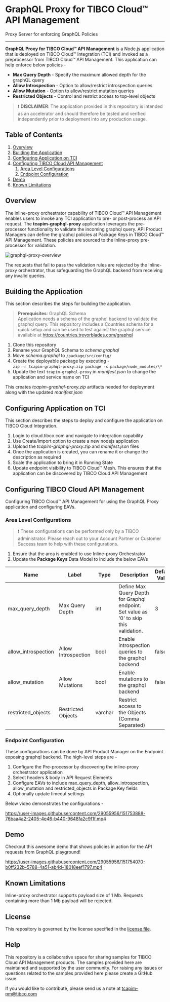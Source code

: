 # GraphQL Proxy for TIBCO Cloud™ API Management
Proxy Server for enforcing GraphQL Policies

---
**GraphQL Proxy for TIBCO Cloud™ API Management** is a Node.js application that is deployed on TIBCO Cloud™ Integration (TCI) and invoked as a preprocessor from TIBCO Cloud™ API Management.
This application can help enforce below policies -

* **Max Query Depth** - Specify the maximum allowed depth for the graphQL query
* **Allow Introspection** - Option to allow/restrict introspection queries
* **Allow Mutation** - Option to allow/restrict mutation queries
* **Restricted Objects** - Control and restrict access to top-level objects

>:exclamation: **DISCLAIMER**: The application provided in this repository is intended as an accelerator and should therefore be tested and verified independently prior to deployment into any production usage.

## Table of Contents
1. [Overview](#overview)
2. [Building the Application](#building-the-application)
3. [Configuring Application on TCI](#configuring-application-on-tci)  
4. [Configuring TIBCO Cloud API Management](#configuring-tibco-cloud-api-management)
    1. [Area Level Configurations](#area-level-configurations)
    2. [Endpoint Configuration](#endpoint-configuration)
5. [Demo](#demo)
6. [Known Limitations](#known-limitations)

## Overview

The inline-proxy orchestrator capability of TIBCO Cloud™ API Management enables users to invoke any TCI application to pre- or post-process an API request. The **tcapim-graphql-proxy** application leverages the pre-processor functionality to validate the incoming graphql query.  API Product Managers can define the graphql policies at Package Keys in TIBCO Cloud™ API Management. These policies are sourced to the Inline-proxy pre-processor for validation.

![graphql-proxy-overview](https://user-images.githubusercontent.com/29055956/148952202-74d830de-85ef-4cfe-9499-83d039b59459.png)


The requests that fail to pass the validation rules are rejected by the Inline-proxy orchestrator, thus safeguarding the GraphQL backend from receiving any invalid queries.

## Building the Application

This section describes the steps for building the application.

>**Prerequisites**: GraphQL Schema  
Application needs a schema of the graphql backend to validate the graphql query. This repository includes a Countries schema for a quick setup and can be used to test against the graphql service available at  https://countries.trevorblades.com/graphql

1. Clone this repository
2. Rename your GraphQL Schema to _schema.graphql_
3. Move _schema.graphql_ to `/package/src/config/`
4. Create the deployable package by executing -  
`zip -r tcapim-graphql-proxy.zip package -x package/node_modules/\*`
5. Update the text `tcapim-graphql-proxy` in _manifest.json_ to change the application and service name on TCI  

This creates _tcapim-graphql-proxy.zip_ artifacts needed for deployment along with the updated _manifest.json_

## Configuring Application on TCI

This section describes the steps to deploy and configure the application on TIBCO Cloud Integration.

1. Login to cloud.tibco.com and navigate to integration capability
2. Use Create/Import option to create a new nodejs application
3. Upload the _tcapim-graphql-proxy.zip_ and _manifest.json_ files
4. Once the application is created, you can rename it or change the description as required
5. Scale the application to bring it in Running State
6. Update endpoint visibility to TIBCO Cloud™ Mesh. This ensures that the application can be discovered by TIBCO Cloud API Management

## Configuring TIBCO Cloud API Management

Configuring TIBCO Cloud™ API Management for using the GraphQL Proxy application and configuring EAVs.

### Area Level Configurations

> :exclamation: These configurations can be performed only by a TIBCO administrator. Please reach out to your Account Partner or Customer Success team to help with these configurations.

1. Ensure that the area is enabled to use Inline-proxy Orchestrator
2. Update the **Package Keys** Data Model to include the below EAVs

| Name | Label | Type | Description | Default Value |
|---|---|---|---|---|
|max_query_depth| Max Query Depth |int | Define Max Query Depth for Graphql endpoint. Set value as '0' to skip this validation. | 3|
|allow_introspection| Allow Introspection |bool | Enable introspection queries to the graphql backend | false |
|allow_mutation| Allow Mutations |bool |Enable mutations to the graphql backend | false |
|restricted_objects| Restricted Objects|varchar | Restrict access to the Objects (Comma Separated)| |

### Endpoint Configuration

These configurations can be done by API Product Manager on the Endpoint exposing graphql backend. The high-level steps are -  
1. Configure the Pre-processor by discovering the inline-proxy orchestrator application
2. Select headers & body in API Request Elements
3. Configure EAVs to include max_query_depth, allow_introspection, allow_mutation and restricted_objects in Package Key fields
4. Optionally update timeout settings  

Below video demonstrates the configurations -

https://user-images.githubusercontent.com/29055956/151753888-76baa4a2-2405-4e46-b440-9648fa2c9f1f.mp4


## Demo

Checkout this awesome demo that shows policies in action for the API requests from GraphQL playground!

https://user-images.githubusercontent.com/29055956/151754070-b0ff232b-5788-4a51-ab4d-18018eef1797.mp4

## Known Limitations

Inline-proxy orchestrator supports payload size of 1 Mb. Requests containing more than 1 Mb payload will be rejected.

## License
This repository is governed by the license specified in the [license file](LICENSE.md). 

## Help
This repository is a collaborative space for sharing samples for TIBCO Cloud API Management products. The samples provided here are maintained and supported by the user community. For raising any issues or questions related to the samples provided here please create a GitHub issue.

If you would like to contribute, please send us a note at tcapim-pm@tibco.com
